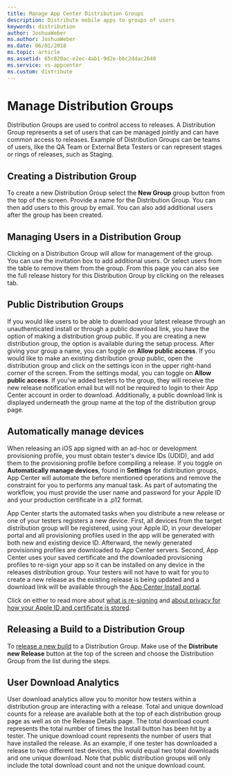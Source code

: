 ```yaml
---
title: Manage App Center Distribution Groups
description: Distribute mobile apps to groups of users
keywords: distribution
author: JoshuaWeber
ms.author: JoshuaWeber
ms.date: 06/01/2018
ms.topic: article
ms.assetid: 65c820ac-e2ec-4ab1-9d2e-bbc2ddac2640
ms.service: vs-appcenter
ms.custom: distribute
---
```


# Manage Distribution Groups

Distribution Groups are used to control access to releases. A Distribution Group represents a set of users that can be managed jointly and can have common access to releases. Example of Distribution Groups can be teams of users, like the QA Team or External Beta Testers or can represent stages or rings of releases, such as Staging.

## Creating a Distribution Group

To create a new Distribution Group select the **New Group** group button from the top of the screen. Provide a name for the Distribution Group. You can then add users to this group by email. You can also add additional users after the group has been created.

## Managing Users in a Distribution Group

Clicking on a Distribution Group will allow for management of the group. You can use the invitation box to add additional users. Or select users from the table to remove them from the group. From this page you can also see the full release history for this Distribution Group by clicking on the releases tab.

## Public Distribution Groups

If you would like users to be able to download your latest release through an unauthenticated install or through a public download link, you have the option of making a distribution group public. If you are creating a new distribution group, the option is available during the setup process. After giving your group a name, you can toggle on **Allow public access**. If you would like to make an existing distribution group public, open the distribution group and click on the settings icon in the upper right-hand corner of the screen. From the settings modal, you can toggle on **Allow public access**. If you've added testers to the group, they will receive the new release notification email but will not be required to login to their App Center account in order to download. Additionally, a public download link is displayed underneath the group name at the top of the distribution group page. 

## Automatically manage devices

When releasing an iOS app signed with an ad-hoc or development provisioning profile, you must obtain tester's device IDs (UDID), and add them to the provisioning profile before compiling a release. If you toggle on **Automatically manage devices**, found in **Settings** for distribution groups, App Center will automate the before mentioned operations and remove the constraint for you to performs any manual task. As part of automating the workflow, you must provide the user name and password for your Apple ID and your production certificate in a .p12 format.

App Center starts the automated tasks when you distribute a new release or one of your testers registers a new device. First, all devices from the target distribution group will be registered, using your Apple ID, in your developer portal and all provisioning profiles used in the app will be generated with both new and existing device ID. Afterward, the newly generated provisioning profiles are downloaded to App Center servers. Second, App Center uses your saved certificate and the downloaded provisioning profiles to re-sign your app so it can be installed on any device in the releases distribution group. Your testers will not have to wait for you to create a new release as the existing release is being updated and a download link will be available through the [App Center Install portal](https://install.appcenter.ms).

Click on either to read more about [what is re-signing](auto-provisioning.md#what-is-re-signing) and [about privacy for how your Apple ID and certificate is stored](auto-provisioning.md#privacy-concerns-on-username-and-password).

## Releasing a Build to a Distribution Group

To [release a new build][upload] to a Distribution Group. Make use of the **Distribute new Release** button at the top of the screen and choose the Distribution Group from the list during the steps.

## User Download Analytics

User download analytics allow you to monitor how testers within a distribution group are interacting with a release. Total and unique download counts for a release are available both at the top of each distribution group page as well as on the Release Details page. The total download count represents the total number of times the Install button has been hit by a tester. The unique download count represents the number of users that have installed the release. As an example, if one tester has downloaded a release to two different test devices, this would equal two total downloads and one unique download. Note that public distribution groups will only include the total download count and not the unique download count. 

[app_users]: ~/dashboard/creating-and-managing-apps.md
[upload]: ~/distribution/uploading.md
